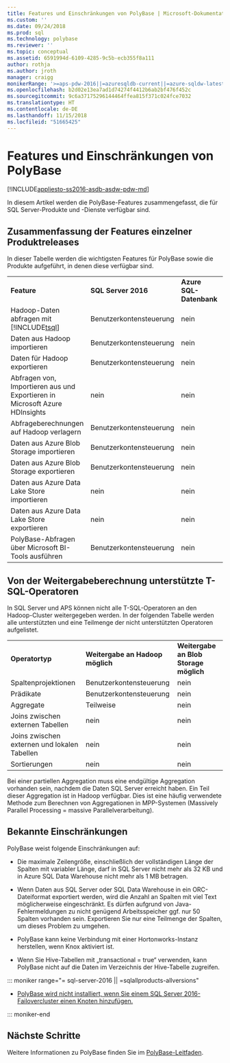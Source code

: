 ```yaml
---
title: Features und Einschränkungen von PolyBase | Microsoft-Dokumentation
ms.custom: ''
ms.date: 09/24/2018
ms.prod: sql
ms.technology: polybase
ms.reviewer: ''
ms.topic: conceptual
ms.assetid: 6591994d-6109-4285-9c5b-ecb355f8a111
author: rothja
ms.author: jroth
manager: craigg
monikerRange: '>=aps-pdw-2016||=azuresqldb-current||=azure-sqldw-latest||>=sql-server-2016||=sqlallproducts-allversions||>=sql-server-linux-2017||=azuresqldb-mi-current'
ms.openlocfilehash: b2d02e13ea7ad1d74274f4412b6ab2bf476f452c
ms.sourcegitcommit: 9c6a37175296144464ffea815f371c024fce7032
ms.translationtype: HT
ms.contentlocale: de-DE
ms.lasthandoff: 11/15/2018
ms.locfileid: "51665425"
---
```

# <a name="polybase-features-and-limitations"></a>Features und Einschränkungen von PolyBase

[!INCLUDE[appliesto-ss2016-asdb-asdw-pdw-md](../../includes/tsql-appliesto-ss2016-all-md.md)]

In diesem Artikel werden die PolyBase-Features zusammengefasst, die für SQL Server-Produkte und -Dienste verfügbar sind.  
  
## <a name="feature-summary-for-product-releases"></a>Zusammenfassung der Features einzelner Produktreleases

In dieser Tabelle werden die wichtigsten Features für PolyBase sowie die Produkte aufgeführt, in denen diese verfügbar sind.  
  
||||||
|-|-|-|-|-|   
|**Feature**|**SQL Server 2016**|**Azure SQL-Datenbank**|**Azure SQL Data Warehouse**|**Parallel Data Warehouse**| 
|Hadoop-Daten abfragen mit [!INCLUDE[tsql](../../includes/tsql-md.md)]|Benutzerkontensteuerung|nein|nein|Benutzerkontensteuerung|
|Daten aus Hadoop importieren|Benutzerkontensteuerung|nein|nein|Benutzerkontensteuerung|
|Daten für Hadoop exportieren  |Benutzerkontensteuerung|nein|nein| Benutzerkontensteuerung|
|Abfragen von, Importieren aus und Exportieren in Microsoft Azure HDInsights |nein|nein|nein|nein
|Abfrageberechnungen auf Hadoop verlagern|Benutzerkontensteuerung|nein|nein|Benutzerkontensteuerung|  
|Daten aus Azure Blob Storage importieren|Benutzerkontensteuerung|nein|Benutzerkontensteuerung|Benutzerkontensteuerung| 
|Daten aus Azure Blob Storage exportieren|Benutzerkontensteuerung|nein|Benutzerkontensteuerung|Benutzerkontensteuerung|  
|Daten aus Azure Data Lake Store importieren|nein|nein|Benutzerkontensteuerung|nein|    
|Daten aus Azure Data Lake Store exportieren|nein|nein|Benutzerkontensteuerung|nein|
|PolyBase-Abfragen über Microsoft BI-Tools ausführen|Benutzerkontensteuerung|nein|Benutzerkontensteuerung|Benutzerkontensteuerung|   

## <a name="pushdown-computation-supported-by-t-sql-operators"></a>Von der Weitergabeberechnung unterstützte T-SQL-Operatoren

In SQL Server und APS können nicht alle T-SQL-Operatoren an den Hadoop-Cluster weitergegeben werden. In der folgenden Tabelle werden alle unterstützten und eine Teilmenge der nicht unterstützten Operatoren aufgelistet. 

||||
|-|-|-| 
|**Operatortyp**|**Weitergabe an Hadoop möglich**|**Weitergabe an Blob Storage möglich**|
|Spaltenprojektionen|Benutzerkontensteuerung|nein|
|Prädikate|Benutzerkontensteuerung|nein|
|Aggregate|Teilweise|nein|
|Joins zwischen externen Tabellen|nein|nein|
|Joins zwischen externen und lokalen Tabellen|nein|nein|
|Sortierungen|nein|nein|

Bei einer partiellen Aggregation muss eine endgültige Aggregation vorhanden sein, nachdem die Daten SQL Server erreicht haben. Ein Teil dieser Aggregation ist in Hadoop verfügbar. Dies ist eine häufig verwendete Methode zum Berechnen von Aggregationen in MPP-Systemen (Massively Parallel Processing = massive Parallelverarbeitung).  

## <a name="known-limitations"></a>Bekannte Einschränkungen

PolyBase weist folgende Einschränkungen auf:

- Die maximale Zeilengröße, einschließlich der vollständigen Länge der Spalten mit variabler Länge, darf in SQL Server nicht mehr als 32 KB und in Azure SQL Data Warehouse nicht mehr als 1 MB betragen.

- Wenn Daten aus SQL Server oder SQL Data Warehouse in ein ORC-Dateiformat exportiert werden, wird die Anzahl an Spalten mit viel Text möglicherweise eingeschränkt. Es dürfen aufgrund von Java-Fehlermeldungen zu nicht genügend Arbeitsspeicher ggf. nur 50 Spalten vorhanden sein. Exportieren Sie nur eine Teilmenge der Spalten, um dieses Problem zu umgehen.

- PolyBase kann keine Verbindung mit einer Hortonworks-Instanz herstellen, wenn Knox aktiviert ist.

- Wenn Sie Hive-Tabellen mit „transactional = true“ verwenden, kann PolyBase nicht auf die Daten im Verzeichnis der Hive-Tabelle zugreifen.

<!--SQL Server 2016-->
::: moniker range="= sql-server-2016 || =sqlallproducts-allversions"

- [PolyBase wird nicht installiert, wenn Sie einem SQL Server 2016-Failovercluster einen Knoten hinzufügen.](https://support.microsoft.com/help/3173087/fix-polybase-feature-doesn-t-install-when-you-add-a-node-to-a-sql-server-2016-failover-cluster)

::: moniker-end

## <a name="next-steps"></a>Nächste Schritte

Weitere Informationen zu PolyBase finden Sie im [PolyBase-Leitfaden](polybase-guide.md).
